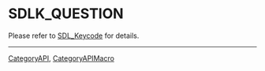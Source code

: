 # SDLK_QUESTION

Please refer to [SDL_Keycode](SDL_Keycode) for details.

----
[CategoryAPI](CategoryAPI), [CategoryAPIMacro](CategoryAPIMacro)

